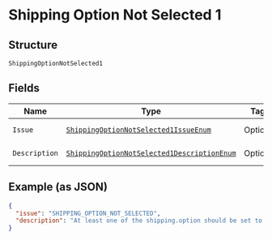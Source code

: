 
# Shipping Option Not Selected 1

## Structure

`ShippingOptionNotSelected1`

## Fields

| Name | Type | Tags | Description | Getter | Setter |
|  --- | --- | --- | --- | --- | --- |
| `Issue` | [`ShippingOptionNotSelected1IssueEnum`](../../doc/models/shipping-option-not-selected-1-issue-enum.md) | Optional | - | ShippingOptionNotSelected1IssueEnum getIssue() | setIssue(ShippingOptionNotSelected1IssueEnum issue) |
| `Description` | [`ShippingOptionNotSelected1DescriptionEnum`](../../doc/models/shipping-option-not-selected-1-description-enum.md) | Optional | - | ShippingOptionNotSelected1DescriptionEnum getDescription() | setDescription(ShippingOptionNotSelected1DescriptionEnum description) |

## Example (as JSON)

```json
{
  "issue": "SHIPPING_OPTION_NOT_SELECTED",
  "description": "At least one of the shipping.option should be set to 'selected = true'."
}
```

